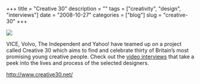 +++
title = "Creative 30"
description = ""
tags = ["creativity", "design", "interviews"]
date = "2008-10-27"
categories = ["blog"]
slug = "creative-30"
+++



  <div class="notebook-screenshot"><a href="http://www.creative30.net/"><img src="/media/bluga/wt490613e5f251a_0.jpg"/></a></div><p>VICE, Volvo, The Independent and Yahoo! have teamed up on a project called Creative 30 which aims to find and celebrate thirty of Britain’s most promising young creative people. Check out the <a href="http://www.creative30.net/">video interviews</a> that take a peek into the lives and process of the selected designers.</p>
    
  <a href="http://www.creative30.net/">http://www.creative30.net/</a>
